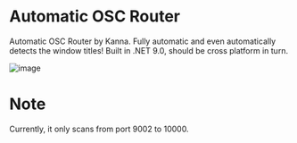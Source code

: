# Automatic OSC Router
Automatic OSC Router by Kanna. Fully automatic and even automatically detects the window titles!
Built in .NET 9.0, should be cross platform in turn.

![image](https://github.com/user-attachments/assets/9e65c61a-937c-445a-87ce-4a7cc4cd5fcf)

# Note
Currently, it only scans from port 9002 to 10000.
